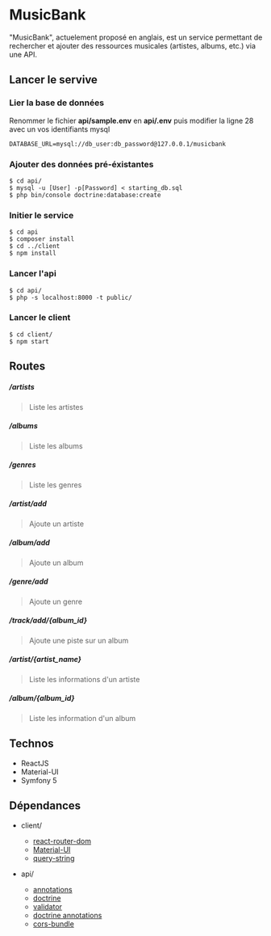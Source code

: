# MusicBank

"MusicBank", actuelement proposé en anglais, est un service permettant de rechercher et ajouter des ressources musicales (artistes, albums, etc.) via une API.


## Lancer le servive

### Lier la base de données

Renommer le fichier **api/sample.env** en **api/.env** puis modifier la ligne 28 avec un vos identifiants mysql
```
DATABASE_URL=mysql://db_user:db_password@127.0.0.1/musicbank
```

### Ajouter des données pré-éxistantes

```shell
$ cd api/
$ mysql -u [User] -p[Password] < starting_db.sql
$ php bin/console doctrine:database:create
```

### Initier le service
```shell
$ cd api
$ composer install
$ cd ../client
$ npm install
```

### Lancer l'api
```shell
$ cd api/
$ php -s localhost:8000 -t public/
```

### Lancer le client
```shell
$ cd client/
$ npm start
```

## Routes

##### /artists 
> Liste les artistes

##### /albums 
> Liste les albums

##### /genres 
> Liste les genres

##### /artist/add 
> Ajoute un artiste

##### /album/add 
> Ajoute un album

##### /genre/add 
> Ajoute un genre

##### /track/add/{album_id}
> Ajoute une piste sur un album

##### /artist/{artist_name} 
> Liste les informations d'un artiste

##### /album/{album_id} 
> Liste les information d'un album

## Technos
* ReactJS
* Material-UI
* Symfony 5

## Dépendances

* client/
  * [react-router-dom](https://github.com/ReactTraining/react-router/tree/master/packages/react-router-dom)
  * [Material-UI](https://github.com/mui-org/material-ui)
  * [query-string](https://github.com/sindresorhus/query-string)

* api/
  * [annotations](https://symfony.com/doc/current/routing.html#creating-routes-as-annotations)
  * [doctrine](https://symfony.com/doc/current/doctrine.html)
  * [validator](https://symfony.com/doc/current/components/validator.html)
  * [doctrine annotations](https://www.doctrine-project.org/projects/doctrine-annotations/en/1.10/index.html)
  * [cors-bundle](https://github.com/nelmio/NelmioCorsBundle)
